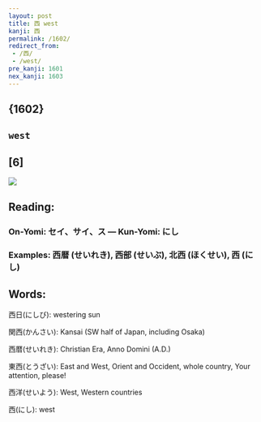 ```yaml
---
layout: post
title: 西 west
kanji: 西
permalink: /1602/
redirect_from:
 - /西/
 - /west/
pre_kanji: 1601
nex_kanji: 1603
---
```


## {1602}

## `west`

## [6]

<div class="stroke"><img src="E8A5BF.png" /></div>

## Reading:

### On-Yomi: セイ、サイ、ス &mdash; Kun-Yomi: にし

### Examples: 西暦 (せいれき), 西部 (せいぶ), 北西 (ほくせい), 西 (にし)

## Words:

西日(にしび): westering sun

関西(かんさい): Kansai (SW half of Japan, including Osaka)

西暦(せいれき): Christian Era, Anno Domini (A.D.)

東西(とうざい): East and West, Orient and Occident, whole country, Your attention, please!

西洋(せいよう): West, Western countries

西(にし): west
